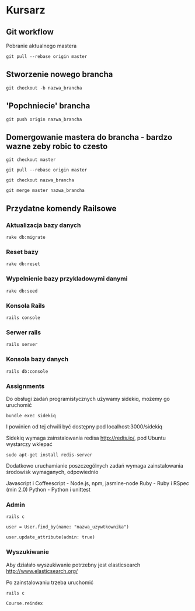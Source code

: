 # Kursarz

## Git workflow

Pobranie aktualnego mastera

    git pull --rebase origin master

## Stworzenie nowego brancha

    git checkout -b nazwa_brancha

## 'Popchniecie' brancha

    git push origin nazwa_brancha

## Domergowanie mastera do brancha - bardzo wazne zeby robic to czesto

    git checkout master

    git pull --rebase origin master

    git checkout nazwa_brancha

    git merge master nazwa_brancha


## Przydatne komendy Railsowe

###  Aktualizacja bazy danych

    rake db:migrate


### Reset bazy

    rake db:reset


###  Wypelnienie bazy przykladowymi danymi

    rake db:seed

### Konsola Rails

    rails console


### Serwer rails

    rails server

### Konsola bazy danych

    rails db:console


### Assignments

Do obsługi zadań programistycznych używamy sidekiq, możemy go uruchomić

    bundle exec sidekiq

I powinien od tej chwili być dostępny pod localhost:3000/sidekiq

Sidekiq wymaga zainstalowania redisa http://redis.io/, pod Ubuntu wystarczy wklepać

    sudo apt-get install redis-server

Dodatkowo uruchamianie poszczególnych zadań wymaga zainstalowania środowisk wymaganych, odpowiednio

Javascript i Coffeescript - Node.js, npm, jasmine-node
Ruby - Ruby i RSpec (min 2.0)
Python - Python i unittest

### Admin

    rails c

    user = User.find_by(name: "nazwa_uzywtkownika")

    user.update_attribute(admin: true)

### Wyszukiwanie

Aby działało wyszukiwanie potrzebny jest elasticsearch http://www.elasticsearch.org/

Po zainstalowaniu trzeba uruchomić

    rails c

    Course.reindex
